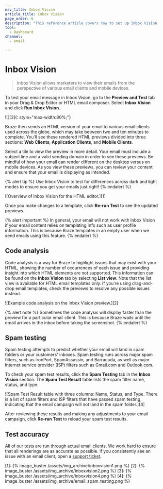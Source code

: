 ```yaml
---
nav_title: Inbox Vision
article_title: Inbox Vision
page_order: 6
description: "This reference article covers how to set up Inbox Vision, a feature that allows marketers to view their emails from the perspective of various email clients and mobile devices."
tool:
  - Dashboard
channel:
  - email

---
```


# Inbox Vision

> Inbox Vision allows marketers to view their emails from the perspective of various email clients and mobile devices. 

To test your email message in Inbox Vision, go to the **Preview and Test** tab in your Drag & Drop Editor or HTML email composer. Select **Inbox Vision** and click **Run Inbox Vision**.

![][3]{: style="max-width:80%;"}

Braze then sends an HTML version of your email to various email clients used across the globe, which may take between two and ten minutes to complete. You'll see these rendered HTML previews divided into three sections: **Web Clients**, **Application Clients**, and **Mobile Clients**. 

Select a tile to view the preview in more detail. Your email must include a subject line and a valid sending domain in order to see these previews. Be mindful of how your email can render different on the desktop versus on mobile devices. As you view these previews, you can review your content and ensure that your email is displaying as intended.

{% alert tip %}
Use Inbox Vision to test for differences across dark and light modes to ensure you get your emails just right!
{% endalert %}

![Overview of Inbox Vision for the HTML editor.][1]

Once you make changes to a template, click **Re-run Test** to see the updated previews.

{% alert important %} 
In general, your email will not work with Inbox Vision if your email content relies on templating info such as user profile information. This is because Braze templates in an empty user when we send emails using this feature. 
{% endalert %}

## Code analysis

Code analysis is a way for Braze to highlight issues that may exist with your HTML, showing the number of occurrences of each issue and providing insight into which HTML elements are not supported. This information can be found on the **Inbox Vision** tab by selecting <i class="fas fa-list"></i> **List view**. Note that the list view is available for HTML email templates only. If you're using drag-and-drop email templates, check the previews to resolve any possible issues instead.

![Example code analysis on the Inbox Vision preview.][2]

{% alert note %} 
Sometimes the code analysis will display faster than the preview for a particular email client. This is because Braze waits until the email arrives in the inbox before taking the screenshot. 
{% endalert %}

## Spam testing

Spam testing attempts to predict whether your email will land in spam folders or your customers' inboxes. Spam testing runs across major spam filters, such as IronPort, SpamAssassin, and Barracuda, as well as major internet service provider (ISP) filters such as Gmail.com and Outlook.com.

To check your spam test results, click the **Spam Testing** tab in the **Inbox Vision** section. The **Spam Test Result** table lists the spam filter name, status, and type.

![Spam Test Result table with three columns: Name, Status, and Type. There is a list of spam filters and ISP filters that have passed spam testing, indicating that the email campaign will not land in the spam folder.][4]

After reviewing these results and making any adjustments to your email campaign, click **Re-run Test** to reload your spam test results.

## Test accuracy

All of our tests are run through actual email clients. We work hard to ensure that all renderings are as accurate as possible. If you consistently see an issue with an email client, open a [support ticket]({{site.baseurl}}/braze_support/).

[1]: {% image_buster /assets/img_archive/inboxvision1.png %}
[2]: {% image_buster /assets/img_archive/inboxvision2.png %}
[3]: {% image_buster /assets/img_archive/inboxvision4.png %}
[4]: {% image_buster /assets/img_archive/email_spam_testing.png %}
